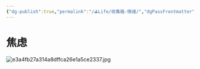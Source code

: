 ```yaml
---
{"dg-publish":true,"permalink":"/⛳Life/收集箱-情绪/","dgPassFrontmatter":true}
---
```



# 焦虑
![e3a4fb27a314a8dffca26e1a5ce2337.jpg](https://s2.loli.net/2023/12/05/JOlbNm16gkdtrGa.jpg)
